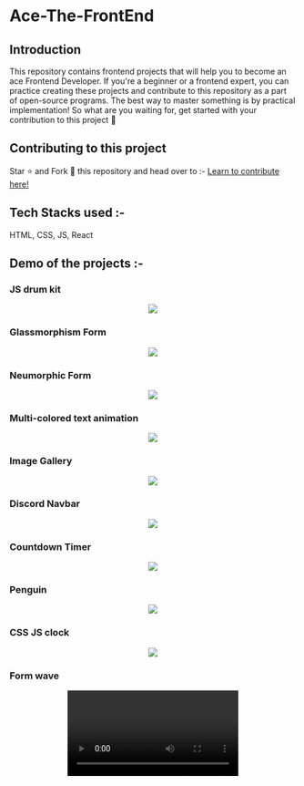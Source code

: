 # Ace-The-FrontEnd

## Introduction

This repository contains frontend projects that will help you to become an ace Frontend Developer.
If you're a beginner or a frontend expert, you can practice creating these projects and contribute to this repository as a part of open-source programs. The best way to master something is by practical implementation! So what are you waiting for, get started with your contribution to this project 💫

## Contributing to this project

Star ⭐ and Fork 🍴 this repository and head over to :-
<a href="https://github.com/surajm-333/Ace-The-FrontEnd/blob/main/CONTRIBUTING.md" target="_blank">Learn to contribute here!</a>

## Tech Stacks used :-

HTML, CSS, JS, React

## Demo of the projects :-

### JS drum kit

<p align="center">
    <a href="https://github.com/surajm-333/Ace-The-FrontEnd/tree/main/JS-Drum-Kit"><img src="https://github.com/surajm-333/Ace-The-FrontEnd/blob/main/JS-Drum-Kit/demo.png"></a>
</p>

### Glassmorphism Form

<p align="center">
    <a href="https://github.com/surajm-333/Ace-The-FrontEnd/tree/main/Glassmorphism-form"><img src="https://github.com/surajm-333/Ace-The-FrontEnd/blob/main/Glassmorphism-form/demo.png"></a>
</p>

### Neumorphic Form

<p align="center">
    <a href="https://github.com/surajm-333/Ace-The-FrontEnd/tree/main/Neumorphic-design-form"><img src="https://github.com/surajm-333/Ace-The-FrontEnd/blob/main/Neumorphic-design-form/demo.png"></a>
</p>

### Multi-colored text animation

<p align="center">
    <a href="https://github.com/surajm-333/Ace-The-FrontEnd/tree/main/multi-colored-text-animation"><img src="https://github.com/surajm-333/Ace-The-FrontEnd/blob/main/multi-colored-text-animation/demo.png"></a>
</p>

### Image Gallery

<p align="center">
    <a href="https://github.com/surajm-333/Ace-The-FrontEnd/tree/main/image-gallery-grid"><img src="https://github.com/surajm-333/Ace-The-FrontEnd/blob/main/image-gallery-grid/demo.png"></a>
</p>

### Discord Navbar

<p align="center">
    <a href="https://github.com/surajm-333/Ace-The-FrontEnd/tree/main/discord-navbar-tailwind-css"><img src="https://github.com/surajm-333/Ace-The-FrontEnd/blob/main/discord-navbar-tailwind-css/demo.png"></a>
</p>

### Countdown Timer

<p align="center">
    <a href="https://github.com/surajm-333/Ace-The-FrontEnd/tree/main/Countdown-Timer"><img src="https://github.com/surajm-333/Ace-The-FrontEnd/blob/main/Countdown-Timer/demo.png"></a>
</p>

### Penguin

<p align="center">
    <a href="https://github.com/surajm-333/Ace-The-FrontEnd/tree/main/css-art-penguin"><img src="https://github.com/surajm-333/Ace-The-FrontEnd/blob/main/css-art-penguin/demo.png"></a>
</p>

### CSS JS clock

<p align="center">
    <a href="https://github.com/surajm-333/Ace-The-FrontEnd/tree/main/CSS-JS-Clock"><img src="https://github.com/surajm-333/Ace-The-FrontEnd/blob/main/CSS-JS-Clock/demo.png"></a>
</p>

### Form wave

<p align="center">
     <a href="https://github.com/AmolShelke2/50Days50Projects/tree/master/Form%20Wave"><video src="https://user-images.githubusercontent.com/95171638/148639803-c85ee3a0-5b30-4b37-b086-d8c80df7d804.mp4">
